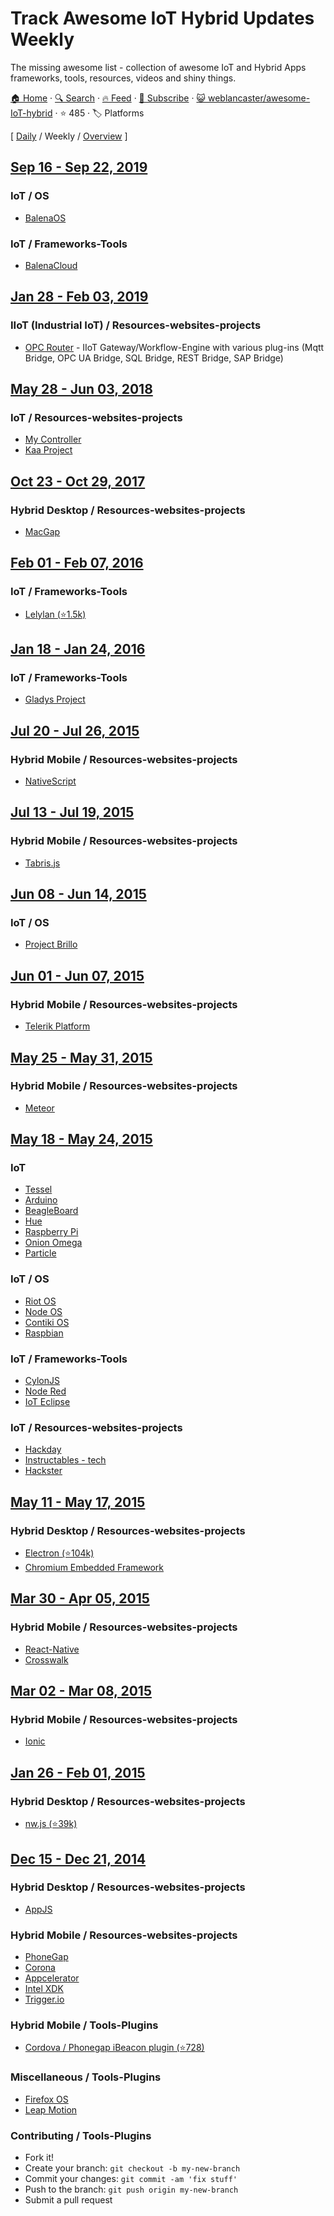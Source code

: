 # Track Awesome IoT Hybrid Updates Weekly

The missing awesome list - collection of awesome IoT and Hybrid Apps frameworks, tools, resources, videos and shiny things.

[🏠 Home](/README.md) · [🔍 Search](https://test.trackawesomelist.com/search/) · [🔥 Feed](https://test.trackawesomelist.com/weblancaster/awesome-IoT-hybrid/week/rss.xml) · [📮 Subscribe](https://trackawesomelist.us17.list-manage.com/subscribe?u=d2f0117aa829c83a63ec63c2f&id=36a103854c) · [😺 weblancaster/awesome-IoT-hybrid](https://github.com/weblancaster/awesome-IoT-hybrid) · ⭐ 485 · 🏷️ Platforms

[ [Daily](/content/weblancaster/awesome-IoT-hybrid/README.md) / Weekly / [Overview](/content/weblancaster/awesome-IoT-hybrid/readme/README.md) ]

## [Sep 16 - Sep 22, 2019](/content/2019/37/README.md)

### IoT / OS

*   [BalenaOS](https://www.balena.io/os/)

### IoT / Frameworks-Tools

*   [BalenaCloud](https://www.balena.io/)

## [Jan 28 - Feb 03, 2019](/content/2019/4/README.md)

### IIoT (Industrial IoT) / Resources-websites-projects

*   [OPC Router](https://www.opc-router.com/) - IIoT Gateway/Workflow-Engine with various plug-ins (Mqtt Bridge, OPC UA Bridge, SQL Bridge, REST Bridge, SAP Bridge)

## [May 28 - Jun 03, 2018](/content/2018/22/README.md)

### IoT / Resources-websites-projects

*   [My Controller](https://www.mycontroller.org/#/home)
*   [Kaa Project](https://www.kaaproject.org/)

## [Oct 23 - Oct 29, 2017](/content/2017/43/README.md)

### Hybrid Desktop / Resources-websites-projects

*   [MacGap](https://github.com/MacGapProject)

## [Feb 01 - Feb 07, 2016](/content/2016/5/README.md)

### IoT / Frameworks-Tools

*   [Lelylan (⭐1.5k)](https://github.com/lelylan/lelylan)

## [Jan 18 - Jan 24, 2016](/content/2016/3/README.md)

### IoT / Frameworks-Tools

*   [Gladys Project](http://gladysproject.com)

## [Jul 20 - Jul 26, 2015](/content/2015/29/README.md)

### Hybrid Mobile / Resources-websites-projects

*   [NativeScript](https://www.nativescript.org/)

## [Jul 13 - Jul 19, 2015](/content/2015/28/README.md)

### Hybrid Mobile / Resources-websites-projects

*   [Tabris.js](https://tabrisjs.com/)

## [Jun 08 - Jun 14, 2015](/content/2015/23/README.md)

### IoT / OS

*   [Project Brillo](https://developers.google.com/brillo/)

## [Jun 01 - Jun 07, 2015](/content/2015/22/README.md)

### Hybrid Mobile / Resources-websites-projects

*   [Telerik Platform](http://www.telerik.com/platform)

## [May 25 - May 31, 2015](/content/2015/21/README.md)

### Hybrid Mobile / Resources-websites-projects

*   [Meteor](https://www.meteor.com/)

## [May 18 - May 24, 2015](/content/2015/20/README.md)

### IoT

*   [Tessel](https://tessel.io/)
*   [Arduino](http://www.arduino.cc/)
*   [BeagleBoard](http://beagleboard.org/bone)
*   [Hue](http://www.developers.meethue.com/)
*   [Raspberry Pi](https://www.raspberrypi.org/)
*   [Onion Omega](https://www.kickstarter.com/projects/onion/onion-omega-invention-platform-for-the-internet-of/video_share)
*   [Particle](https://www.particle.io/)

### IoT / OS

*   [Riot OS](http://www.riot-os.org/)
*   [Node OS](https://node-os.com/)
*   [Contiki OS](http://www.contiki-os.org/)
*   [Raspbian](http://raspbian.org/)

### IoT / Frameworks-Tools

*   [CylonJS](http://cylonjs.com/)
*   [Node Red](http://nodered.org/)
*   [IoT Eclipse](http://iot.eclipse.org)

### IoT / Resources-websites-projects

*   [Hackday](https://hackaday.io/projects)
*   [Instructables - tech](http://www.instructables.com/tag/type-id/category-technology/)
*   [Hackster](http://www.hackster.io/)

## [May 11 - May 17, 2015](/content/2015/19/README.md)

### Hybrid Desktop / Resources-websites-projects

*   [Electron (⭐104k)](https://github.com/atom/electron)
*   [Chromium Embedded Framework](https://bitbucket.org/chromiumembedded/cef)

## [Mar 30 - Apr 05, 2015](/content/2015/13/README.md)

### Hybrid Mobile / Resources-websites-projects

*   [React-Native](http://facebook.github.io/react-native/)
*   [Crosswalk](https://crosswalk-project.org/)

## [Mar 02 - Mar 08, 2015](/content/2015/9/README.md)

### Hybrid Mobile / Resources-websites-projects

*   [Ionic](http://ionicframework.com/)

## [Jan 26 - Feb 01, 2015](/content/2015/4/README.md)

### Hybrid Desktop / Resources-websites-projects

*   [nw.js (⭐39k)](https://github.com/nwjs/nw.js)

## [Dec 15 - Dec 21, 2014](/content/2014/50/README.md)

### Hybrid Desktop / Resources-websites-projects

*   [AppJS](http://appjs.com/)

### Hybrid Mobile / Resources-websites-projects

*   [PhoneGap](http://phonegap.com/)
*   [Corona](http://coronalabs.com/)
*   [Appcelerator](http://www.appcelerator.com/)
*   [Intel XDK](https://software.intel.com/en-us/html5/tools)
*   [Trigger.io](https://trigger.io/)

### Hybrid Mobile / Tools-Plugins

*   [Cordova / Phonegap iBeacon plugin (⭐728)](https://github.com/petermetz/cordova-plugin-ibeacon)

### Miscellaneous / Tools-Plugins

*   [Firefox OS](https://www.mozilla.org/en-US/firefox/os/)
*   [Leap Motion](https://www.leapmotion.com/)

### Contributing / Tools-Plugins

*   Fork it!
*   Create your branch: `git checkout -b my-new-branch`
*   Commit your changes: `git commit -am 'fix stuff'`
*   Push to the branch: `git push origin my-new-branch`
*   Submit a pull request